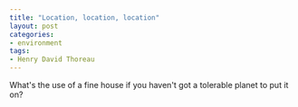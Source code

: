 ```yaml
---
title: "Location, location, location"
layout: post
categories:
- environment
tags:
- Henry David Thoreau
---
```


What's the use of a fine house if you haven't got a tolerable planet to put it on?